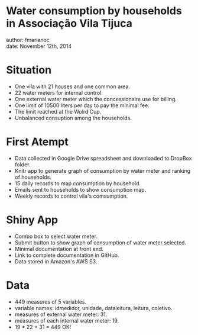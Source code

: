 Water consumption by households in Associação Vila Tijuca  
========================================================
author: fmarianoc  
date: November 12th, 2014

Situation
========================================================

- One vila with 21 houses and one common area. 
- 22 water meters for internal control.  
- One external water meter which the concessionaire use for billing.  
- One limit of 10500 liters per day to pay the minimal fee.  
- The limit reached at the Wolrd Cup.  
- Unbalanced consuption among the households.  


First Atempt
========================================================

- Data collected in Google Drive spreadsheet and downloaded to DropBox folder.
- Knitr app to generate graph of consumption by water meter and ranking of households.  
- 15 daily records to map consumption by household.  
- Emails sent to households to show consumption map.  
- Weekly records to control vila's comsumption.  


Shiny App
========================================================

- Combo box to select water meter.  
- Submit button to show graph of consumption of water meter selected.  
- Minimal documentation at front end.  
- Link to complete documentation in GitHub.  
- Data stored in Amazon's AWS S3.  


Data
========================================================



- 449 measures of 5 variables.
- variable names: idmedidor, unidade, dataleitura, leitura, coletivo.
- measures of external water meter: 31.
- measures of each internal water meter: 19.
- 19 * 22 + 31 = 449 OK!  


